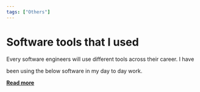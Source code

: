 ```yaml
---
tags: ["Others"]
---
```


# Software tools that I used

Every software engineers will use different tools across their career. I have

been using the below software in my day to day work.
<!-- truncate -->
[**Read more**](/docs/Others/Tools)
